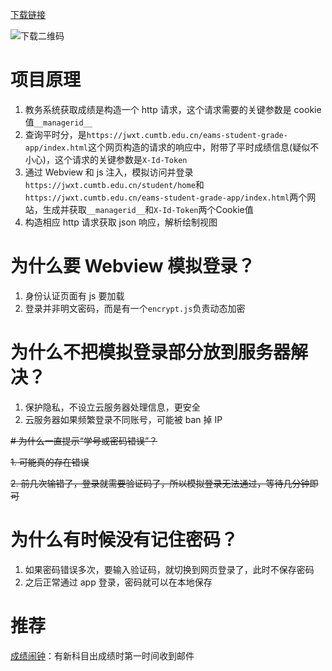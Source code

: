 [下载链接](https://wwxe.lanzoub.com/iI01C2kc4nwj)

![下载二维码](https://s1.imagehub.cc/images/2025/01/08/138e227f697b638cc855602215a7c4bc.png)
# 项目原理
1. 教务系统获取成绩是构造一个 http 请求，这个请求需要的关键参数是 cookie 值`__managerid__`
2. 查询平时分，是`https://jwxt.cumtb.edu.cn/eams-student-grade-app/index.html`这个网页构造的请求的响应中，附带了平时成绩信息(疑似不小心)，这个请求的关键参数是`X-Id-Token`
3. 通过 Webview 和 js 注入，模拟访问并登录`https://jwxt.cumtb.edu.cn/student/home`和`https://jwxt.cumtb.edu.cn/eams-student-grade-app/index.html`两个网站，生成并获取`__managerid__`和`X-Id-Token`两个Cookie值
4. 构造相应 http 请求获取 json 响应，解析绘制视图
# 为什么要 Webview 模拟登录？
1. 身份认证页面有 js 要加载
2. 登录并非明文密码，而是有一个`encrypt.js`负责动态加密
# 为什么不把模拟登录部分放到服务器解决？
1. 保护隐私，不设立云服务器处理信息，更安全
2. 云服务器如果频繁登录不同账号，可能被 ban 掉 IP

~~# 为什么一直提示“学号或密码错误”？~~

~~1. 可能真的存在错误~~

~~2. 前几次输错了，登录就需要验证码了，所以模拟登录无法通过，等待几分钟即可~~
# 为什么有时候没有记住密码？
1. 如果密码错误多次，要输入验证码，就切换到网页登录了，此时不保存密码
2. 之后正常通过 app 登录，密码就可以在本地保存
# 推荐
[成绩闹钟](https://github.com/YQ157/GradeAlarm/tree/main)：有新科目出成绩时第一时间收到邮件
